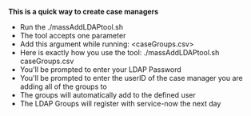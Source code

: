 **This is a quick way to create case managers**

* Run the ./massAddLDAPtool.sh
* The tool accepts one parameter 
* Add this argument while running: <caseGroups.csv>
* Here is exactly how you use the tool: ./massAddLDAPtool.sh caseGroups.csv 
* You'll be prompted to enter your LDAP Password
* You'll be prompted to enter the userID of the case manager you are adding all of the groups to
* The groups will automatically add to the defined user
* The LDAP Groups will register with service-now the next day
